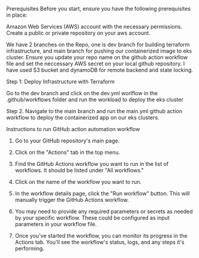 Prerequisites
Before you start, ensure you have the following prerequisites in place:

Amazon Web Services (AWS) account with the necessary permissions.
Create a public or private repository on your aws account.

We have 2 branches on the Repo, one is dev branch for building terraform infrastructure, and main branch for pushing our containerized image to eks cluster.
Ensure you update your repo name on the github action workflow file and set the neccessary AWS secret on your local github repository.
I have used S3 bucket and dynamoDB for remote backend and state locking.


Step 1: Deploy Infrastructure with Terraform

Go to the dev branch and click on the dev.yml worlflow in the .github/workflows folder and run the workload to deploy the eks cluster

Step 2. Navigate to the main branch and run the main.yml github action workflow to deploy the containerized app on our eks clusters.

Instructions to run GitHub action automation workflow
1. Go to your GitHub repository's main page.

2. Click on the "Actions" tab in the top menu.

3. Find the GitHub Actions workflow you want to run in the list of workflows. It should be listed under "All workflows."

4. Click on the name of the workflow you want to run.

5. In the workflow details page, click the "Run workflow" button. This will manually trigger the GitHub Actions workflow.

6. You may need to provide any required parameters or secrets as needed by your specific workflow. These could be configured as input parameters in 
   your workflow file.

7. Once you've started the workflow, you can monitor its progress in the Actions tab. You'll see the workflow's status, logs, and any steps 
   it's performing.
